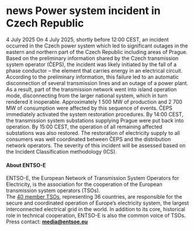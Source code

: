 #  news Power system incident in Czech Republic
4 July 2025
On 4 July 2025, shortly before 12:00 CEST, an incident occurred in the Czech power system which led to significant outages in the eastern and northern part of the Czech Republic including areas of Prague.
Based on the preliminary information shared by the Czech transmission system operator (ČEPS), the incident was likely initiated by the fall of a phase conductor – the element that carries energy in an electrical circuit. According to the preliminary information, this failure led to an automatic disconnection of several transmission lines and an outage of a power plant. As a result, part of the transmission network went into island operation mode, disconnecting from the larger national system, which in turn rendered it inoperable. Approximately 1 500 MW of production and 2 700 MW of consumption were affected by this sequence of events.
ČEPS immediately activated the system restoration procedures. By 14:00 CEST, the transmission system substations supplying Prague were put back into operation. By 15:00 CEST, the operation of all remaining affected substations was also restored.
The restoration of electricity supply to all consumers was well coordinated between ČEPS and the distribution network operators.
The severity of this incident will be assessed based on the Incident Classification methodology (ICS).
#### About ENTSO-E
ENTSO-E, the European Network of Transmission System Operators for Electricity, is the association for the cooperation of the European transmission system operators (TSOs).  
The [40 member TSOs](https://www.entsoe.eu/about/inside-entsoe/members/), representing 36 countries, are responsible for the secure and coordinated operation of Europe’s electricity system, the largest interconnected electrical grid in the world. In addition to its core, historical role in technical cooperation, ENTSO-E is also the common voice of TSOs.
Press contact: **[media@entsoe.eu](https://www.entsoe.eu/news/2025/07/04/power-system-incident-in-czech-republic/media@entsoe.eu)**